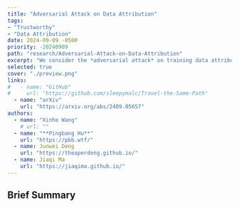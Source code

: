 ```yaml
---
title: "Adversarial Attack on Data Attribution"
tags:
- "Trustworthy"
- "Data Attribution"
date: 2024-09-09 -0500
priority: -20240909
path: "research/Adversarial-Attack-on-Data-Attribution"
excerpt: "We consider the *adversarial attack* on training data attribution methods."
selected: true
cover: "./preview.png"
links:
#   - name: "GitHub"
#     url: "https://github.com/sleepymalc/Travel-the-Same-Path"
  - name: "arXiv"
    url: "https://arxiv.org/abs/2409.05657"
authors:
  - name: "Xinhe Wang"
    # url: ""
  - name: "**Pingbang Hu**"
    url: "https://pbb.wtf/"
  - name: Junwei Deng
    url: "https://theaperdeng.github.io/"
  - name: Jiaqi Ma
    url: "https://jiaqima.github.io/"
---
```


## Brief Summary
<!--
How can we attribute the behaviors of machine learning models to their training data? While the classic *influence function*[^1] sheds light on the impact of individual samples, it often fails to capture the more complex and pronounced collective influence of a set of samples. To tackle this challenge, we study the Most Influential Subset Selection (MISS) problem, which aims to identify a subset of training samples with the greatest collective influence. We conduct a comprehensive analysis of the prevailing approaches in MISS, elucidating their strengths and weaknesses. Our findings reveal that influence-based greedy heuristics, a dominant class of algorithms in MISS, can provably fail even in linear regression. We delineate the failure modes, including the errors of influence function and the non-additive structure of the collective influence. Conversely, we demonstrate that an adaptive version of these heuristics which applies them iteratively, can effectively capture the interactions among samples and thus partially address the issues. Experiments on real-world datasets corroborate these theoretical findings, and further demonstrate that the merit of adaptivity can extend to more complex scenarios such as classification tasks and non-linear neural networks. We conclude our analysis by highlighting the inherent trade-off between performance and computational efficiency, and providing a range of discussions.

[^1]: <https://arxiv.org/abs/1703.04730> -->
